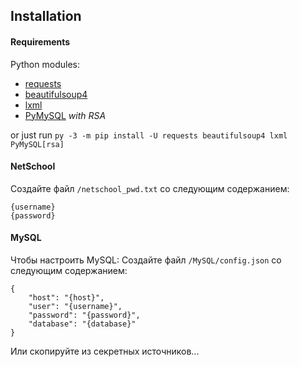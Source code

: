 ## Installation

#### Requirements

Python modules:
- [requests](https://pypi.org/project/requests/)
- [beautifulsoup4](https://pypi.org/project/beautifulsoup4/)
- [lxml](https://pypi.org/project/lxml/)
- [PyMySQL](https://pypi.org/project/PyMySQL/) *with RSA*

or just run `py -3 -m pip install -U requests beautifulsoup4 lxml PyMySQL[rsa]`

#### NetSchool

Создайте файл `/netschool_pwd.txt` со следующим содержанием:
```
{username}
{password}
```

#### MySQL

Чтобы настроить MySQL:
Создайте файл `/MySQL/config.json` со следующим содержанием:
```
{
	"host": "{host}",
	"user": "{username}",
	"password": "{password}",
	"database": "{database}"
}
```
Или скопируйте из секретных источников...
